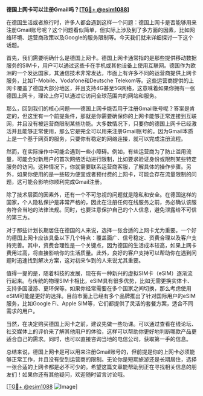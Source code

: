 **德国上网卡可以注册Gmail吗？[[TG💪+ @esim1088](https://t.me/s/esim1088)]**

在德国生活或者旅行时，许多人都会遇到这样一个问题：德国上网卡是否能够用来注册Gmail账号呢？这个问题看似简单，但实际上涉及到了多方面的因素，比如网络环境、运营商政策以及Google的服务限制等。今天我们就来详细探讨一下这个话题。

首先，我们需要明确什么是德国上网卡。德国上网卡通常指的是那些提供移动数据服务的SIM卡，用户可以通过这些卡在手机或其他设备上使用互联网。德国作为欧洲的一个发达国家，其通信技术非常发达，市面上有许多不同的运营商提供上网卡服务，比如T-Mobile、Vodafone和Deutsche Telekom等。这些运营商提供的上网卡覆盖了德国大部分地区，并且支持4G甚至5G网络，这意味着如果你拥有一张德国上网卡，理论上你可以通过它访问全球范围内的网站和服务。

那么，回到我们的核心问题——德国上网卡能否用于注册Gmail账号呢？答案是肯定的，但这里有一个前提条件，那就是你需要确保你的上网卡能够正常连接到互联网，并且没有被运营商限制某些功能。大多数情况下，只要你的德国上网卡已经激活并且能够正常使用，那么它是完全可以用来注册Gmail账号的。因为Gmail本质上是一个基于网页的服务，只要你有稳定的网络连接，就可以完成注册流程。

然而，在实际操作中可能会遇到一些小障碍。例如，有些运营商为了防止滥用流量，可能会对新用户的首次网络活动进行限制，比如要求验证身份或限制某些特定服务的访问。这种情况下，你就需要联系运营商客服，了解具体的操作步骤。另外，如果你使用的是一些较为便宜或者预付费的上网卡，可能会存在流量限制的问题，这可能会影响你顺利完成Gmail注册。

除了技术层面的因素外，还有一个不可忽视的问题就是隐私和安全。在德国这样的国家，个人隐私保护是非常严格的，因此在注册任何在线服务之前，务必确认该服务符合当地的法律法规。同时，也要注意保护自己的个人信息，避免泄露给不可信的第三方。

对于那些计划长期居住在德国的人来说，选择一张合适的上网卡尤为重要。一个好的德国上网卡应该具备以下几个特点：覆盖面广、信号稳定、资费合理以及客户支持完善。其中，资费合理性是一个关键点，因为德国的生活成本较高，如果上网卡费用过高，将直接影响你的生活质量。此外，良好的客户支持可以帮助你在遇到问题时迅速找到解决方案，这对初来乍到的人来说尤其重要。

值得一提的是，随着科技的发展，现在有一种新兴的虚拟SIM卡（eSIM）逐渐流行起来。与传统的物理SIM卡相比，eSIM具有很多优势，比如无需更换实体卡、支持多国漫游、更环保等。如果你经常需要在多个国家之间切换，那么考虑使用eSIM可能是更好的选择。目前市面上已经有多个品牌推出了针对国际用户的eSIM服务，比如Google Fi、Apple SIM等，它们都提供了灵活的套餐方案，适合不同需求的用户。

当然，在决定购买德国上网卡之前，建议先做一些功课。可以通过查看在线论坛、社交媒体上的评价来了解其他用户的体验，这样可以帮助你更好地判断哪款产品更适合自己的需求。同时，也可以直接咨询当地的电信公司，获取第一手的信息。

总结来说，德国上网卡是可以用来注册Gmail账号的，但前提是你的上网卡必须能够正常工作，并且没有受到运营商的限制。无论你是短期旅游还是长期居住，选择一张合适的上网卡都是必不可少的。希望这篇文章能帮助到正在寻找相关信息的朋友们！如果你还有其他疑问，欢迎随时留言讨论哦。

[[TG💪+ @esim1088](https://t.me/s/esim1088) ![Image](https://i.postimg.cc/4NQfJmqS/Snipaste-2025-05-13-00-14-12.png)]